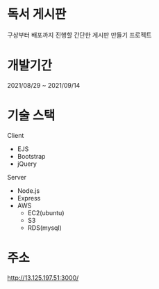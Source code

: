 # 독서 게시판
구상부터 배포까지 진행할 간단한 게시판 만들기 프로젝트

# 개발기간
2021/08/29 ~ 2021/09/14

# 기술 스택
Client
- EJS
- Bootstrap
- jQuery

Server
- Node.js
- Express
- AWS 
  - EC2(ubuntu)
  - S3
  - RDS(mysql)

# 주소
http://13.125.197.51:3000/
